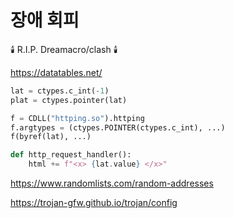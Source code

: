 # 장애 회피

🕯️ R.I.P. Dreamacro/clash 🕯️

https://datatables.net/

```python
lat = ctypes.c_int(-1)
plat = ctypes.pointer(lat)

f = CDLL("httping.so").httping
f.argtypes = (ctypes.POINTER(ctypes.c_int), ...)
f(byref(lat), ...)

def http_request_handler():
    html += f"<x> {lat.value} </x>"
```

<https://www.randomlists.com/random-addresses>

<https://trojan-gfw.github.io/trojan/config>

